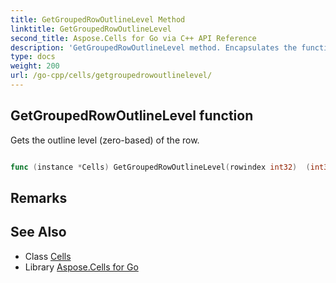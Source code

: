 ```yaml
---
title: GetGroupedRowOutlineLevel Method 
linktitle: GetGroupedRowOutlineLevel
second_title: Aspose.Cells for Go via C++ API Reference
description: 'GetGroupedRowOutlineLevel method. Encapsulates the function that represents getgroupedrowoutlinelevel in Go.'
type: docs
weight: 200
url: /go-cpp/cells/getgroupedrowoutlinelevel/
---
```


## GetGroupedRowOutlineLevel function

Gets the outline level (zero-based) of the row.

```go

func (instance *Cells) GetGroupedRowOutlineLevel(rowindex int32)  (int32,  error) 

```

## Remarks


## See Also

* Class [Cells](../)
* Library [Aspose.Cells for Go](../../)
